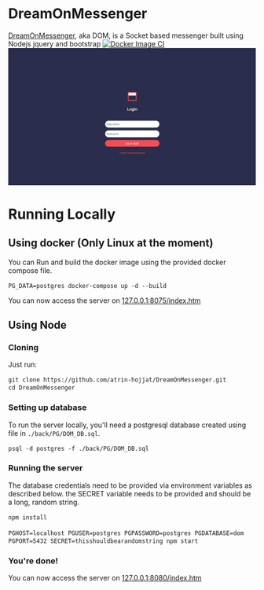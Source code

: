 # DreamOnMessenger
[DreamOnMessenger](https://old.dom.atrin-hojjat.com/index.htm), aka DOM, is a Socket based messenger built using Nodejs jquery and bootstrap
[![Docker Image CI](https://github.com/atrin-hojjat/DreamOnMessenger/actions/workflows/docker-image.yml/badge.svg)](https://github.com/atrin-hojjat/DreamOnMessenger/actions/workflows/docker-image.yml)
![Login Page](DOM-login.png)

# Running Locally
## Using docker (Only Linux at the moment)
You can Run and build the docker image using the provided docker compose file.
```
PG_DATA=postgres docker-compose up -d --build
```
You can now access the server on [127.0.0.1:8075/index.htm](127.0.0.1:8075/index.htm)

## Using Node
### Cloning
Just run:
```
git clone https://github.com/atrin-hojjat/DreamOnMessenger.git
cd DreamOnMessenger
```
### Setting up database
To run the server locally, you'll need a postgresql database created using file in `./back/PG/DOM_DB.sql`.
```
psql -d postgres -f ./back/PG/DOM_DB.sql
```

### Running the server
The database credentials need to be provided via environment variables as described below.
the SECRET variable needs to be provided and should be a long, random string.
```
npm install

PGHOST=localhost PGUSER=postgres PGPASSWORD=postgres PGDATABASE=dom PGPORT=5432 SECRET=thisshouldbearandomstring npm start
```

### You're done!
You can now access the server on [127.0.0.1:8080/index.htm](127.0.0.1:8080/index.htm)
